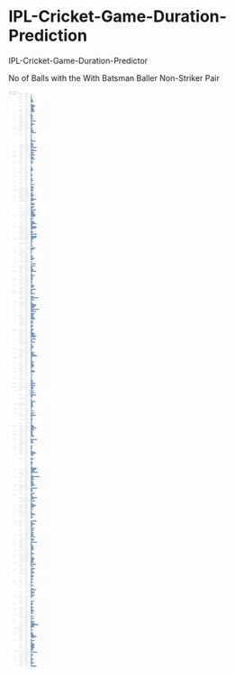 # IPL-Cricket-Game-Duration-Prediction
IPL-Cricket-Game-Duration-Predictor

No of Balls with the With Batsman Baller Non-Striker Pair

![Analysis 1](https://raw.githubusercontent.com/RashmiKumari21/IPL-Cricket-Game-Duration-Prediction/Rashmi/4.png?token=AKR7SO2EMKXFQO7GO2GJHI253NHQM)




